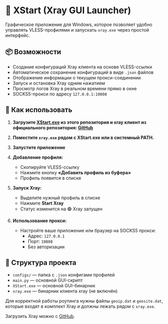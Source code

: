 # 🧭 XStart (Xray GUI Launcher)

Графическое приложение для Windows, которое позволяет удобно управлять VLESS-профилями и запускать `xray.exe` через простой интерфейс.

## 📦 Возможности

- Создание конфигураций Xray клиента на основе VLESS-ссылки
- Автоматическое сохранение конфигураций в виде `.json` файлов
- Отображение информации о текущем прокси-соединении
- Запуск и остановка Xray одним нажатием
- Просмотр логов Xray в реальном времени прямо в окне
- SOCKS5-прокси по адресу `127.0.0.1:10808`

## 🚀 Как использовать

1. **Загрузите [XStart.exe](XStart.exe) из этого репозитория и xray клиент из официального репозитория: [GitHub](https://github.com/XTLS/Xray-core/releases)**
2. **Поместите `xray.exe` рядом с XStart.exe или в системный PATH.**
3. **Запустите приложение**
4. **Добавление профиля:**
   - Скопируйте VLESS-ссылку
   - Нажмите кнопку **«Добавить профиль из буфера»**
   - Профиль появится в списке

5. **Запуск Xray:**
   - Выделите нужный профиль в списке
   - Нажмите **Start Xray**
   - Статус изменится на 🟢 Xray запущен

6. **Использование прокси:**
   - Настройте ваше приложение или браузер на SOCKS5 прокси:
     - Адрес: `127.0.0.1`
     - Порт: `10808`
     - Без авторизации

## 📁 Структура проекта

- `configs/` — папка с `.json` конфигами профилей
- `main.py` — основной GUI-скрипт
- `XStart.exe` — основной GUI-бинарник
- `xray.exe` — бинарник клиента xray (не включён)

Для корректной работы роутинга нужны файлы `geoip.dat` и `geosite.dat`, которые входят в комплект Xray и должны лежать рядом с `xray.exe`.

Загрузить Xray можно с [GitHub](https://github.com/XTLS/Xray-core/releases).
